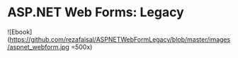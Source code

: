 # ASP.NET Web Forms: Legacy

![Ebook](https://github.com/rezafaisal/ASPNETWebFormLegacy/blob/master/images/aspnet_webform.jpg =500x)
